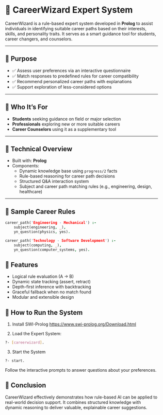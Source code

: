 # 🧠 CareerWizard Expert System

CareerWizard is a rule-based expert system developed in **Prolog** to assist individuals in identifying suitable career paths based on their interests, skills, and personality traits. It serves as a smart guidance tool for students, career changers, and counselors.

---

## 🎯 Purpose

- ✅ Assess user preferences via an interactive questionnaire
- ✅ Match responses to predefined rules for career compatibility
- ✅ Recommend personalized career paths with explanations
- ✅ Support exploration of less-considered options

---

## 👥 Who It’s For

- **Students** seeking guidance on field or major selection
- **Professionals** exploring new or more suitable careers
- **Career Counselors** using it as a supplementary tool

---

## 🔧 Technical Overview

- Built with: **Prolog**
- Components:
  - Dynamic knowledge base using `progress/2` facts
  - Rule-based reasoning for career path decisions
  - Structured Q&A interaction system
  - Subject and career path matching rules (e.g., engineering, design, healthcare)

---

## 🧠 Sample Career Rules

```prolog
career_path('Engineering - Mechanical') :-
    subject(engineering, _),
    yn_question(physics, yes).

career_path('Technology - Software Development') :-
    subject(computing, _),
    yn_question(computer_systems, yes).
```
## 📌 Features
- Logical rule evaluation (A → B)
- Dynamic state tracking (assert, retract)
- Depth-first inference with backtracking
- Graceful fallback when no match found
- Modular and extensible design

## 🚀 How to Run the System
1. Install SWI-Prolog
https://www.swi-prolog.org/Download.html

2. Load the Expert System:
```bash
?- [careerwizard].
```
3. Start the System
```bash
?- start.
```
Follow the interactive prompts to answer questions about your preferences.

## 📢 Conclusion
CareerWizard effectively demonstrates how rule-based AI can be applied to real-world decision support. It combines structured knowledge with dynamic reasoning to deliver valuable, explainable career suggestions.


